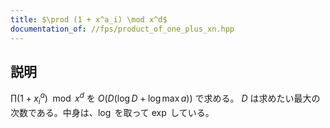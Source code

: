```yaml
---
title: $\prod (1 + x^a_i) \mod x^d$
documentation_of: //fps/product_of_one_plus_xn.hpp
---
```


## 説明

$\prod (1 + x^a_i) \mod x^d$ を $O(D(\log D + \log \max a))$ で求める。 $D$ は求めたい最大の次数である。中身は、$\log$ を取って $\exp$ している。